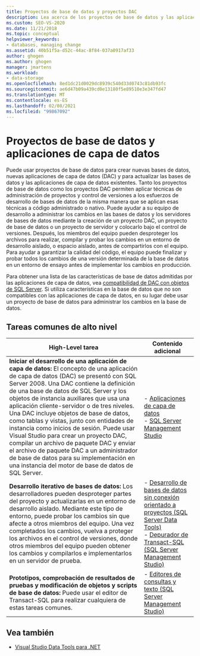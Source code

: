 ```yaml
---
title: Proyectos de base de datos y proyectos DAC
description: Lea acerca de los proyectos de base de datos y las aplicaciones de capa de datos (DAC). Use proyectos de base de datos para crear nuevas bases de datos, crear nuevos DAC y actualizar las bases de datos y DAC existentes.
ms.custom: SEO-VS-2020
ms.date: 11/21/2018
ms.topic: conceptual
helpviewer_keywords:
- databases, managing change
ms.assetid: 40b51f5a-d52c-44ac-8f84-037a0917af33
author: ghogen
ms.author: ghogen
manager: jmartens
ms.workload:
- data-storage
ms.openlocfilehash: 8ed1dc21d0029dc8939c540d33d0743c81db93fc
ms.sourcegitcommit: ae6d47b09a439cd0e13180f5e89510e3e347fd47
ms.translationtype: MT
ms.contentlocale: es-ES
ms.lasthandoff: 02/08/2021
ms.locfileid: "99867092"
---
```

# <a name="database-projects-and-data-tier-applications"></a>Proyectos de base de datos y aplicaciones de capa de datos

Puede usar proyectos de base de datos para crear nuevas bases de datos, nuevas aplicaciones de capa de datos (DAC) y para actualizar las bases de datos y las aplicaciones de capa de datos existentes. Tanto los proyectos de base de datos como los proyectos DAC permiten aplicar técnicas de administración de proyectos y control de versiones a los esfuerzos de desarrollo de bases de datos de la misma manera que se aplican esas técnicas a código administrado o nativo. Puede ayudar a su equipo de desarrollo a administrar los cambios en las bases de datos y los servidores de bases de datos mediante la creación de un proyecto DAC, un proyecto de base de datos o un proyecto de servidor y colocarlo bajo el control de versiones. Después, los miembros del equipo pueden desproteger los archivos para realizar, compilar y probar los cambios en un entorno de desarrollo aislado, o espacio aislado, antes de compartirlos con el equipo. Para ayudar a garantizar la calidad del código, el equipo puede finalizar y probar todos los cambios de una versión determinada de la base de datos en un entorno de ensayo antes de implementar los cambios en producción.

Para obtener una lista de las características de base de datos admitidas por las aplicaciones de capa de datos, vea [compatibilidad de DAC con objetos de SQL Server](/sql/relational-databases/data-tier-applications/dac-support-for-sql-server-objects-and-versions). Si utiliza características en la base de datos que no son compatibles con las aplicaciones de capa de datos, en su lugar debe usar un proyecto de base de datos para administrar los cambios en la base de datos.

## <a name="common-high-level-tasks"></a>Tareas comunes de alto nivel

| High-Level tarea | Contenido adicional |
| - | - |
| **Iniciar el desarrollo de una aplicación de capa de datos:** El concepto de una aplicación de capa de datos (DAC) se presentó con SQL Server 2008. Una DAC contiene la definición de una base de datos de SQL Server y los objetos de instancia auxiliares que usa una aplicación cliente-servidor o de tres niveles. Una DAC incluye objetos de base de datos, como tablas y vistas, junto con entidades de instancia como inicios de sesión. Puede usar Visual Studio para crear un proyecto DAC, compilar un archivo de paquete DAC y enviar el archivo de paquete DAC a un administrador de base de datos para su implementación en una instancia del motor de base de datos de SQL Server. | - [Aplicaciones de capa de datos](/sql/relational-databases/data-tier-applications/data-tier-applications)<br />- [SQL Server Management Studio](/sql/ssms/sql-server-management-studio-ssms) |
| **Desarrollo iterativo de bases de datos:** Los desarrolladores pueden desproteger partes del proyecto y actualizarlas en un entorno de desarrollo aislado. Mediante este tipo de entorno, puede probar los cambios sin que afecte a otros miembros del equipo. Una vez completados los cambios, vuelva a proteger los archivos en el control de versiones, donde otros miembros del equipo pueden obtener los cambios y compilarlos e implementarlos en un servidor de prueba. | - [Desarrollo de bases de datos sin conexión orientado a proyectos (SQL Server Data Tools)](/sql/ssdt/project-oriented-offline-database-development)<br />- [Depurador de Transact-SQL (SQL Server Management Studio)](/sql/ssms/scripting/transact-sql-debugger) |
| **Prototipos, comprobación de resultados de pruebas y modificación de objetos y scripts de base de datos:** Puede usar el editor de Transact-SQL para realizar cualquiera de estas tareas comunes. | - [Editores de consultas y texto (SQL Server Management Studio)](/sql/ssms/scripting/query-and-text-editors-sql-server-management-studio) |

## <a name="see-also"></a>Vea también

- [Visual Studio Data Tools para .NET](../data-tools/visual-studio-data-tools-for-dotnet.md)
